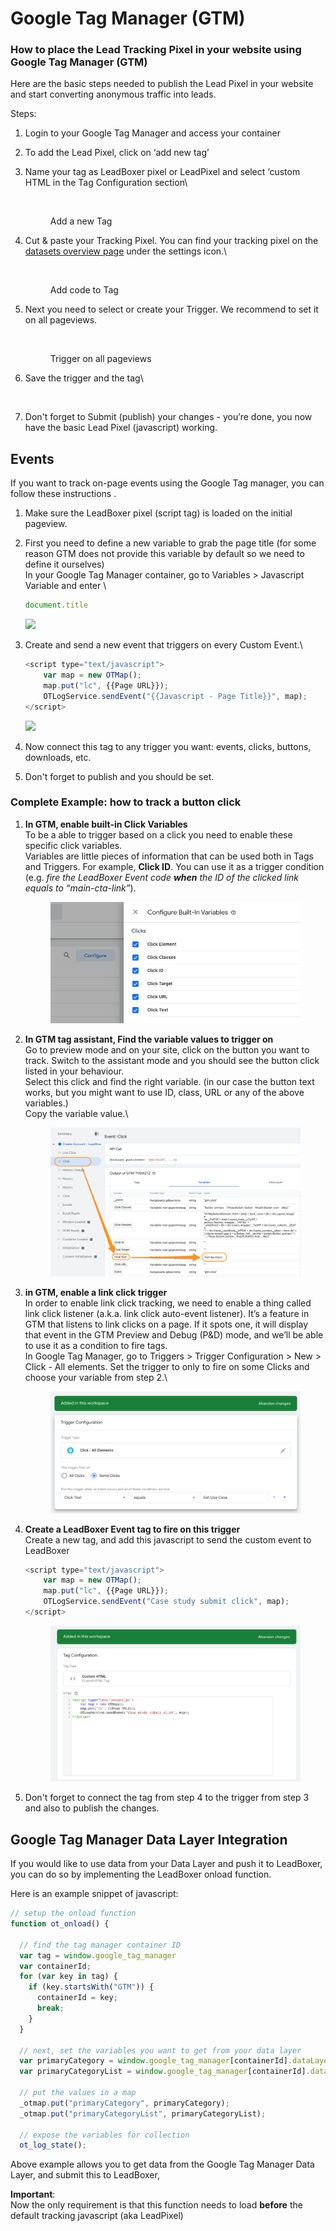 # Google Tag Manager (GTM)

### How to place the Lead Tracking Pixel in your website using Google Tag Manager (GTM)

Here are the basic steps needed to publish the Lead Pixel in your website and start converting anonymous traffic into leads.

Steps:

1. Login to your Google Tag Manager and access your container
2. To add the Lead Pixel, click on ‘add new tag’&#x20;
3.  Name your tag as LeadBoxer pixel or LeadPixel and select ‘custom HTML in the Tag Configuration section\


    <figure><img src="https://d33v4339jhl8k0.cloudfront.net/docs/assets/565e1cb7c697915b26a5c214/images/5bbf1ec12c7d3a04dd5b8a2a/file-XMMheyuVPu.png" alt=""><figcaption><p>Add a new Tag</p></figcaption></figure>


4.  Cut & paste your Tracking Pixel. You can find your tracking pixel on the [datasets overview page](https://app.leadboxer.com/datasets) under the settings icon.\


    <figure><img src="https://d33v4339jhl8k0.cloudfront.net/docs/assets/565e1cb7c697915b26a5c214/images/5bbf20bd2c7d3a04dd5b8a3d/file-7okdOvbb7b.png" alt=""><figcaption><p>Add code to Tag</p></figcaption></figure>


5.  Next you need to select or create your Trigger. We recommend to set it on all pageviews.



    <figure><img src="https://d33v4339jhl8k0.cloudfront.net/docs/assets/565e1cb7c697915b26a5c214/images/5bbf21c0042863158cc74cb9/file-lBUJmSoc1S.png" alt=""><figcaption><p>Trigger on all pageviews</p></figcaption></figure>
6.  Save the trigger and the tag\


    <figure><img src="https://d33v4339jhl8k0.cloudfront.net/docs/assets/565e1cb7c697915b26a5c214/images/5bbf22ca2c7d3a04dd5b8a57/file-PMMGKCZW8A.png" alt=""><figcaption></figcaption></figure>


7. Don't forget to Submit (publish) your changes - you’re done, you now have the basic Lead Pixel (javascript) working.

## Events

If you want to track on-page events using the Google Tag manager, you can follow these instructions .

1. Make sure the LeadBoxer pixel (script tag) is loaded on the initial pageview.
2.  First you need to define a new variable to grab the page title (for some reason GTM does not provide this variable by default so we need to define it ourselves)\
    In your Google Tag Manager container, go to Variables > Javascript Variable and enter \


    ```javascript
    document.title
    ```



    ![](<../../.gitbook/assets/Google\_Tag\_Manager (3).png>)
3.  Create and send a new event that triggers on every Custom Event.\


    ```javascript
    <script type="text/javascript">    
    	var map = new OTMap();    
    	map.put("lc", {{Page URL}});    
    	OTLogService.sendEvent("{{Javascript - Page Title}}", map); 
    </script>
    ```



    ![](<../../.gitbook/assets/Google\_Tag\_Manager (4).png>)
4. Now connect this tag to any trigger you want: events, clicks, buttons, downloads, etc.
5. Don't forget to publish and you should be set.



### Complete Example: how to track a button click

1.  **In GTM, enable built-in Click Variables**\
    To be a able to trigger based on a click you need to enable these specific click variables. \
    Variables are little pieces of information that can be used both in Tags and Triggers. For example, **Click ID**. You can use it as a trigger condition (e.g. _fire the LeadBoxer Event code **when** the ID of the clicked link equals to “main-cta-link”_).

    <figure><img src="../../.gitbook/assets/Google_Tag_Manager (1).png" alt=""><figcaption></figcaption></figure>
2.  **In GTM tag assistant, Find the variable values to trigger on**\
    Go to preview mode and on your site, click on the button you want to track. Switch to the assistant mode and you should see the button click listed in your behaviour.\
    Select this click and find the right variable. (in our case the button text works, but you might want to use ID, class, URL or any of the above variables.) \
    Copy the variable value.\


    <figure><img src="../../.gitbook/assets/Tag_Assistant__Connected_.png" alt=""><figcaption></figcaption></figure>
3.  **in GTM, enable a link click trigger** \
    In order to enable link click tracking, we need to enable a thing called link click listener (a.k.a. link click auto-event listener). It’s a feature in GTM that listens to link clicks on a page. If it spots one, it will display that event in the GTM Preview and Debug (P\&D) mode, and we’ll be able to use it as a condition to fire tags. \
    In Google Tag Manager, go to Triggers > Trigger Configuration > New > Click - All elements. Set the trigger to only to fire on some Clicks and choose your variable from step 2.\


    <figure><img src="../../.gitbook/assets/Google_Tag_Manager (2).png" alt=""><figcaption></figcaption></figure>


4.  **Create a LeadBoxer Event tag to fire on this trigger**\
    Create a new tag, and add this javascript to send the custom event to LeadBoxer



    ```javascript
    <script type="text/javascript">    
    	var map = new OTMap();    
    	map.put("lc", {{Page URL}});    
    	OTLogService.sendEvent("Case study submit click", map); 
    </script>
    ```



    <figure><img src="../../.gitbook/assets/Google_Tag_Manager.png" alt=""><figcaption></figcaption></figure>


5. Don't forget to connect the tag from step 4 to the trigger from step 3 and also to publish the changes.





## Google Tag Manager Data Layer Integration

If you would like to use data from your Data Layer and push it to LeadBoxer, you can do so by implementing the LeadBoxer onload function.

Here is an example snippet of javascript:

```javascript
// setup the onload function
function ot_onload() {

  // find the tag manager container ID
  var tag = window.google_tag_manager
  var containerId;
  for (var key in tag) {
    if (key.startsWith("GTM")) {
      containerId = key;
      break;
    }
  }

  // next, set the variables you want to get from your data layer
  var primaryCategory = window.google_tag_manager[containerId].dataLayer.get("primaryCategory");
  var primaryCategoryList = window.google_tag_manager[containerId].dataLayer.get("primaryCategoryList");

  // put the values in a map     
  _otmap.put("primaryCategory", primaryCategory);
  _otmap.put("primaryCategoryList", primaryCategoryList);     
     
  // expose the variables for collection
  ot_log_state();
```

Above example allows you to get data from the Google Tag Manager Data Layer, and submit this to LeadBoxer,

**Important**:\
Now the only requirement is that this function needs to load **before** the default tracking javascript (aka LeadPixel)
